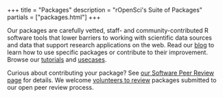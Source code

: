+++
title = "Packages"
description = "rOpenSci's Suite of Packages"
partials = ["packages.html"]
+++

Our packages are carefully vetted, staff- and community-contributed R software tools that lower barriers to working with scientific data sources and data that support research applications on the web. Read our [blog](/blog/) to learn how to use specific packages or contribute to their improvement. Browse our [tutorials](/tutorials/) and [usecases](/usecases/).

Curious about contributing your package? See [our Software Peer Review page](/software-review/) for details. We welcome [volunteers to review](https://ropensci.github.io/dev_guide/softwarereviewintro.html#whyreview) packages submitted to our open peer review process.